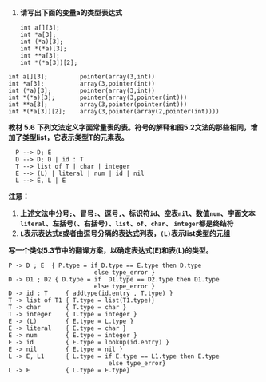1. **请写出下面的变量a的类型表达式**

   ```
   int a[][3];
   int *a[3];
   int (*a)[3];
   int *(*a)[3];
   int **a[3];
   int *(*a[3])[2];
   ```

```
int a[][3];			pointer(array(3,int))
int *a[3];			array(3,pointer(int))
int (*a)[3];	    pointer(array(3,int))
int *(*a)[3];	    pointer(array(3,pointer(int)))
int **a[3];			array(3,pointer(pointer(int)))
int *(*a[3])[2];	array(3,pointer(array(2,pointer(int))))
```



**教材 5.6** **下列文法定义字面常量表的表。符号的解释和图5.2文法的那些相同，增加了类型list，它表示类型T的元素表。**

```
  P --> D; E  
  D --> D; D | id : T  
  T --> list of T | char | integer  
  E --> (L) | literal | num | id | nil 
  L --> E, L | E
```

**注意：**

1. **上述文法中分号`;`、冒号`:`、逗号`,`、标识符`id`、空表`nil`、数值`num`、字面文本`literal`、左括号`(`、右括号`)`、`list`、`of`、`char`、 `integer`都是终结符**
2. **`L`表示表达式`E`或者由逗号分隔的表达式列表，`(L)`表示list类型的元组**

**写一个类似5.3节中的翻译方案，以确定表达式(E)和表(L)的类型。**

```
P -> D ; E  { P.type = if D.type == E.type then D.type 
						else type_error }
D -> D1 ; D2 { D.type = if  D1.type == D2.type then D1.type
						else type_error }
D -> id : T  	{ addtype(id.entry , T.type) }
T -> list of T1 { T.type = list(T1.type)}
T -> char  		{ T.type = char }
T -> integer  	{ T.type = integer }
E -> (L)  		{ E.type = L.type }
E -> literal 	{ E.type = char }
E -> num 		{ E.type = integer }
E -> id 		{ E.type = lookup(id.entry) }
E -> nil 		{ E.type = nil }
L -> E, L1 		{ L.type = if E.type == L1.type then E.type
							else type_error}
L -> E			{ L.type = E.type}
```



